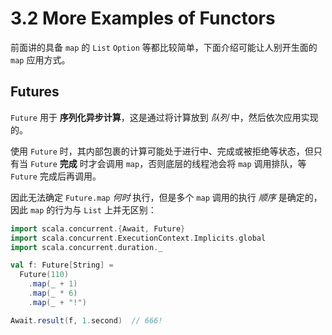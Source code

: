 # 3.2 More Examples of Functors

前面讲的具备 `map` 的 `List` `Option` 等都比较简单，下面介绍可能让人别开生面的 `map` 应用方式。

## Futures

`Future` 用于 **序列化异步计算**，这是通过将计算放到 *队列* 中，然后依次应用实现的。

使用 `Future` 时，其内部包裹的计算可能处于进行中、完成或被拒绝等状态，但只有当 `Future` **完成** 时才会调用 `map`，否则底层的线程池会将 `map` 调用排队，等 `Future` 完成后再调用。

因此无法确定 `Future.map` *何时* 执行，但是多个 `map` 调用的执行 *顺序* 是确定的，因此 `map` 的行为与 `List` 上并无区别：

```Scala
import scala.concurrent.{Await, Future}
import scala.concurrent.ExecutionContext.Implicits.global
import scala.concurrent.duration._

val f: Future[String] =
  Future(110)
    .map(_ + 1)
    .map(_ * 6)
    .map(_ + "!")

Await.result(f, 1.second)  // 666!
```

